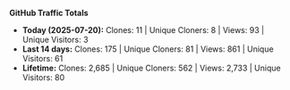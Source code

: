 
**GitHub Traffic Totals**

- **Today (2025-07-20):** Clones: 11 | Unique Cloners: 8 | Views: 93 | Unique Visitors: 3
- **Last 14 days:** Clones: 175 | Unique Cloners: 81 | Views: 861 | Unique Visitors: 61
- **Lifetime:** Clones: 2,685 | Unique Cloners: 562 | Views: 2,733 | Unique Visitors: 80
